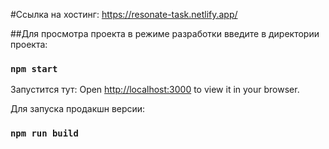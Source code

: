 #Ссылка на хостинг: https://resonate-task.netlify.app/

##Для просмотра проекта в режиме разработки введите в директории проекта:

### `npm start`

Запустится тут:
Open [http://localhost:3000](http://localhost:3000) to view it in your browser.

Для запуска продакшн версии:

### `npm run build`
